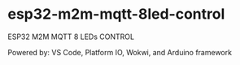 # esp32-m2m-mqtt-8led-control
ESP32 M2M MQTT 8 LEDs CONTROL

Powered by: VS Code, Platform IO, Wokwi, and Arduino framework
